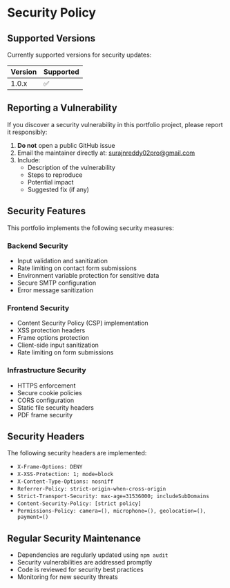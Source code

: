 # Security Policy

## Supported Versions

Currently supported versions for security updates:

| Version | Supported          |
| ------- | ------------------ |
| 1.0.x   | :white_check_mark: |

## Reporting a Vulnerability

If you discover a security vulnerability in this portfolio project, please report it responsibly:

1. **Do not** open a public GitHub issue
2. Email the maintainer directly at: surajnreddy02pro@gmail.com
3. Include:
   - Description of the vulnerability
   - Steps to reproduce
   - Potential impact
   - Suggested fix (if any)

## Security Features

This portfolio implements the following security measures:

### Backend Security
- Input validation and sanitization
- Rate limiting on contact form submissions
- Environment variable protection for sensitive data
- Secure SMTP configuration
- Error message sanitization

### Frontend Security
- Content Security Policy (CSP) implementation
- XSS protection headers
- Frame options protection
- Client-side input sanitization
- Rate limiting on form submissions

### Infrastructure Security
- HTTPS enforcement
- Secure cookie policies
- CORS configuration
- Static file security headers
- PDF frame security

## Security Headers

The following security headers are implemented:

- `X-Frame-Options: DENY`
- `X-XSS-Protection: 1; mode=block`
- `X-Content-Type-Options: nosniff`
- `Referrer-Policy: strict-origin-when-cross-origin`
- `Strict-Transport-Security: max-age=31536000; includeSubDomains`
- `Content-Security-Policy: [strict policy]`
- `Permissions-Policy: camera=(), microphone=(), geolocation=(), payment=()`

## Regular Security Maintenance

- Dependencies are regularly updated using `npm audit`
- Security vulnerabilities are addressed promptly
- Code is reviewed for security best practices
- Monitoring for new security threats
